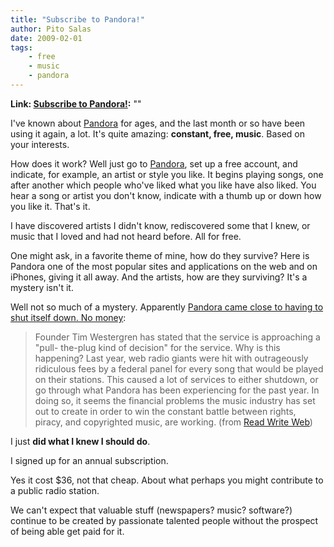 ```yaml
---
title: "Subscribe to Pandora!"
author: Pito Salas
date: 2009-02-01
tags:
    - free
    - music
    - pandora
---
```


**Link: [Subscribe to Pandora!](None):** ""

I've known about [Pandora](<http://www.pandora.com>) for ages, and the last
month or so have been using it again, a lot. It's quite amazing: **constant,
free, music**. Based on your interests.

How does it work? Well just go to [Pandora](<http://www.pandora.com>), set up
a free account, and indicate, for example, an artist or style you like. It
begins playing songs, one after another which people who've liked what you
like have also liked. You hear a song or artist you don't know, indicate with
a thumb up or down how you like it. That's it.

I have discovered artists I didn't know, rediscovered some that I knew, or
music that I loved and had not heard before. All for free.

One might ask, in a favorite theme of mine, how do they survive? Here is
Pandora one of the most popular sites and applications on the web and on
iPhones, giving it all away. And the artists, how are they surviving? It's a
mystery isn't it.

Well not so much of a mystery. Apparently [Pandora came close to having to
shut itself down. No
money](<http://www.readwriteweb.com/archives/pandora_on_the_verge_of_closing_shop.php>):

> Founder Tim Westergren has stated that the service is approaching a "pull-
> the-plug kind of decision" for the service. Why is this happening? Last
> year, web radio giants were hit with outrageously ridiculous fees by a
> federal panel for every song that would be played on their stations. This
> caused a lot of services to either shutdown, or go through what Pandora has
> been experiencing for the past year. In doing so, it seems the financial
> problems the music industry has set out to create in order to win the
> constant battle between rights, piracy, and copyrighted music, are working.
> (from [Read Write
> Web](<http://www.readwriteweb.com/archives/pandora_on_the_verge_of_closing_shop.php>))

I just **did what I knew I should do**.

I signed up for an annual subscription.

Yes it cost $36, not that cheap. About what perhaps you might contribute to a
public radio station.

We can't expect that valuable stuff (newspapers? music? software?) continue to
be created by passionate talented people without the prospect of being able
get paid for it.


